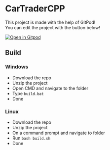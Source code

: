 # CarTraderCPP

This project is made with the help of GitPod!             
You can edit the project with the button below!          
              
[![Open in Gitpod](https://gitpod.io/button/open-in-gitpod.svg)](https://gitpod.io/#https://github.com/GalaxyGamingBoy/CarTraderCPP)

## Build

### Windows

- Download the repo
- Unzip the project
- Open CMD and navigate to the folder
- Type `build.bat`
- Done

### Linux

- Download the repo
- Unzip the project
- On a command prompt and navigate to folder
- Run `bash build.sh`
- Done
